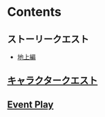 # Contents

## ストーリークエスト

- [地上編](pages/EarthQuestStoryPlayback.md)

## [キャラクタークエスト](pages/StoryPlaybackCharacterDetail.md)

## [Event Play](pages/StoryPlaybackEventPlay.md)
